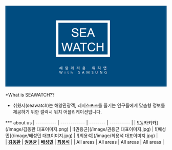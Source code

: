 ![Alt text](/image/md1.png)

*What is SEAWATCH??
 - 쉬웠지(seawatch)는 해양관광객, 레저스포츠를 즐기는 인구들에게 맞춤형 정보를 제공하기 위한 갤럭시 워치 어플리케이션입니다. 



  *** about us
   | ---------- | ------------ | -------- | ---------- |
   | ![동카키카](/image/김동환 대표이미지.png) | ![권용균](/image/권용균 대표이미지.jpg) | ![배성민](/image/배성민 대표이미지.jpg) | ![최용석](/image/최용석 대표이미지.jpg) |   
   |  [**김동환**](https://github.com/dongkakika) | [**권용균**](https://github.com/YongGyunKwon) | [**배성민**](https://github.com/SeongMinBae) | [**최용석**](https://github.com/dydtjr1515) |
   | All areas | All areas | All areas | All areas |
   
   


